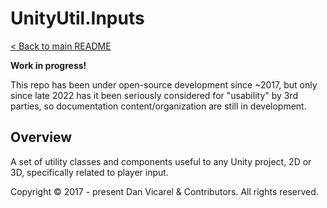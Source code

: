 # UnityUtil.Inputs

[< Back to main README](../../../README.md)

**Work in progress!**

This repo has been under open-source development since ~2017, but only since late 2022 has it been seriously considered for "usability" by 3rd parties,
so documentation content/organization are still in development.

## Overview

A set of utility classes and components useful to any Unity project, 2D or 3D, specifically related to player input.

Copyright © 2017 - present Dan Vicarel & Contributors. All rights reserved.
